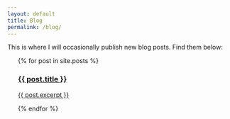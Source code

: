 ```yaml
---
layout: default
title: Blog
permalink: /blog/
---
```


This is where I will occasionally publish new blog posts. Find them below:

<ul>
  {% for post in site.posts %}
  <a href="{{ post.url }}">
    <div class="card">
      <div class="card-title">
            <h3>
      {{ post.title }}
      </h3>
      </div>
    <div class="card-content">
          <p>
      {{ post.excerpt }}
      </p>
    </div>
    </div>
    </a>

  {% endfor %}
</ul>